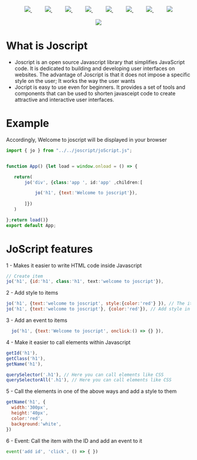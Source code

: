 
<div align="center">

<a href="https://www.facebook.com/profile.php?id=100079286477497locale=ar_AR">
<img src="https://github.com/Yosef-Eid/Yosef-Eid/assets/117477110/d0ec59c4-60db-4b45-a632-7c9053bdb15d">
</a>
 &nbsp;&nbsp;&nbsp;&nbsp;&nbsp;&nbsp;&nbsp;&nbsp;
<a href="https://www.linkedin.com/in/yousef-eid-080b75290/">
<img src="https://github.com/Yosef-Eid/Yosef-Eid/assets/117477110/e1136458-0bfa-4c9d-895f-cffd6b6fe16b">
</a>
&nbsp;&nbsp;&nbsp;&nbsp;&nbsp;&nbsp;&nbsp;&nbsp;
<a href="https://www.twitter.com/rzashakeri/">
<img src="https://github.com/Yosef-Eid/Yosef-Eid/assets/117477110/4a2b9734-89ad-4b3d-adf6-e445ae5bdf2a">
</a>
&nbsp;&nbsp;&nbsp;&nbsp;&nbsp;&nbsp;&nbsp;&nbsp;
<a href="https://www.linkedin.com/in/rezshakeri/">
<img src="https://github.com/Yosef-Eid/Yosef-Eid/assets/117477110/77a117ba-f200-4d05-83d5-10b03bbbe8f4">
</a>
&nbsp;&nbsp;&nbsp;&nbsp;&nbsp;&nbsp;&nbsp;&nbsp;
<a href="https://t.me/Yousef_Eid2">
<img src="https://github.com/Yosef-Eid/Yosef-Eid/assets/117477110/5fec61ae-4280-4c0d-931c-4eb8f6121ee0">
</a>
&nbsp;&nbsp;&nbsp;&nbsp;&nbsp;&nbsp;&nbsp;&nbsp;
<a href="https://mail.google.com/mail/u/0/?tab=rm&ogbl#inbox">
<img src="https://github.com/Yosef-Eid/Yosef-Eid/assets/117477110/5eeb8566-0239-46c6-baf0-f1ddfd6273dc">
</a>
&nbsp;&nbsp;&nbsp;&nbsp;&nbsp;&nbsp;&nbsp;&nbsp;
<a href="https://app.slack.com/client/T04TKKU2LBW/D04TH68S84A">
<img src="https://github.com/Yosef-Eid/Yosef-Eid/assets/117477110/bfeeff6c-6547-4143-99cd-bb6082f8f9f4">
</a>
&nbsp;&nbsp;&nbsp;&nbsp;&nbsp;&nbsp;&nbsp;&nbsp;
<a href="https://discordapp.com/users/1142169445754748948">
<img src="https://github.com/Yosef-Eid/Yosef-Eid/assets/117477110/c91ee0f0-5949-4fa4-b8d3-9d6a6bb7ad53">
</a>
</div>

<br>

<div align='center'>
  <img  src='https://github.com/Yosef-Eid/joscript/assets/117477110/2abd752c-6128-4b26-9e41-dc11ef3acadc'/>  
</div>

<h1>What is Joscript</h1>

<ul>
<li>
 Joscript is an open source Javascript library that simplifies JavaScript code. It is dedicated to building and developing user interfaces on websites. The advantage of Joscript is that it does not impose a   
    specific style on the user; It works the way the user wants
</li>
<li>Jocript is easy to use even for beginners. It provides a set of tools and components that can be used to shorten javasceipt code to create attractive and interactive user interfaces.</li>
 </ul>

 <h1>Example</h1>
 <p>Accordingly, Welcome to joscript will be displayed in your browser</p>
 
 ```jsx
import { jo } from "../../joscript/joScript.js";


function App() {let load = window.onload = () => {

    return(
        jo('div', {class:'app ', id:'app' ,children:[

            jo('h1', {text:'Welcome to joscript'}),
           
        ]})
    )

};return load()}
export default App;
 ```

 <h1>JoScript features</h1>
 <div>
  <p>1 - Makes it easier to write HTML code inside Javascript</p>
  
  ```jsx
  // Create item
  jo('h1', {id:'h1', class:'h1', text:'welcome to joscript'}),
  ```
 </div>

 <div>
 <p> 2 - Add style to items</p>
  
  ```jsx
  jo('h1', {text:'welcome to joscript', style:{color:'red'} }), // The item will be given a red color
  jo('h1', {text:'welcome to joscript'}, {color:'red'}), // Add style in another way
  ```
 </div>
  <div>
  <p>3 - Add an event to items</p>
  
  ```jsx
    jo('h1', {text:'Welcome to joscript', onclick:() => {} }),
  ```
 </div>

  <div>
  <p>4 - Make it easier to call elements within Javascript</p>
  
  ```jsx
  getId('h1'),
  getClass('h1'),
  getName('h1'),

  querySelector('.h1'), // Here you can call elements like CSS
  querySelectorAll('.h1'), // Here you can call elements like CSS
  ```
 </div>

 <div>
  <p>5 - Call the elements in one of the above ways and add a style to them</p>
  
  ```jsx
  getName('h1', {
    width:'300px',
    height:'40px',
    color:'red',
    background:'white', 
})
  ```
 </div>

 <div>
  <p>6 - Event: Call the item with the ID and add an event to it</p>

  ```jsx
  event('add id', 'click', () => { })
  ```
 </div>
 
<!---
jo-script/jo-script is a ✨ special ✨ repository because its `README.md` (this file) appears on your GitHub profile.
You can click the Preview link to take a look at your changes.
--->

